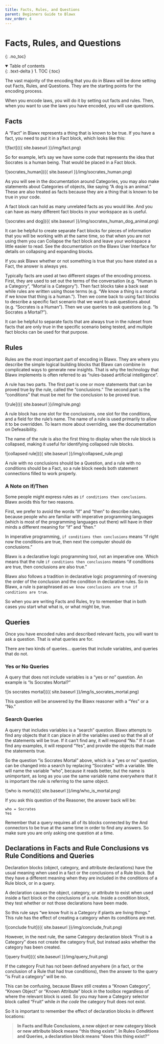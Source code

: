 ```yaml
---
title: Facts, Rules, and Questions
parent: Beginners Guide to Blawx
nav_order: 4
---
```

# Facts, Rules, and Questions
{: .no_toc}

<details open markdown="block">
  <summary>
    Table of contents
  </summary>
  {: .text-delta }
1. TOC
{:toc}
</details>

The vast majority of the encoding that you do in Blawx will be done setting out Facts, Rules, and Questions. They are the starting points for the encoding process.

When you encode laws, you will do it by setting out facts and rules. Then, when you want to use the laws you have encoded, you will use questions.

## Facts
A “Fact” in Blawx represents a thing that is known to be true. If you have a fact, you need to put it in a Fact block, which looks like this:

![fact]({{ site.baseurl }}/img/fact.png)

So for example, let’s say we have some code that represents the idea that Socrates is a human being. That would be placed in a Fact block.

![socrates_human]({{ site.baseurl }}/img/socrates_human.png)

As you will see in the documentation around Categories, you may also make statements about Categories of objects, like saying “A dog is an animal.” These are also treated as facts because they are a thing that is known to be true in your code.

A fact block can hold as many unrelated facts as you would like. And you can have as many different fact blocks in your workspace as is useful.

![socrates and dog]({{ site.baseurl }}/img/socrates_human_dog_animal.png)

It can be helpful to create separate Fact blocks for pieces of information that you will be working with at the same time, so that when you are not using them you can Collapse the fact block and leave your workspace a little easier to read. See the documentation on the Blawx User Interface for details on collapsing and expanding blocks.

If you ask Blawx whether or not something is true that you have stated as a Fact, the answer is always yes.

Typically facts are used at two different stages of the encoding process. First, they are used to set out the terms of the conversation (e.g. “Human is a Category”, “Mortal is a Category”). Then fact blocks take a back seat while rules are written using those terms (e.g. “We know a thing is a mortal if we know that thing is a human.”). Then we come back to using fact blocks to describe a specific fact scenario that we want to ask questions about (e.g. “Socrates is a Human”). Then we use queries to ask questions (e.g. “Is Socrates a Mortal?”).

It can be helpful to separate facts that are always true in the ruleset from facts that are only true in the specific scenario being tested, and multiple fact blocks can be used for that purpose.

## Rules
Rules are the most important part of encoding in Blawx. They are where you describe the simple logical building blocks that Blawx can combine in complicated ways to generate new insights. That is why the technology that Blawx implements is often referred to as “rules-based artificial intelligence”.

A rule has two parts. The first part is one or more statements that can be proved true by the rule, called the “conclusions.” The second part is the “conditions” that must be met for the conclusion to be proved true.

![rule]({{ site.baseurl }}/img/rule.png)

A rule block has one slot for the conclusions, one slot for the conditions, and a field for the rule’s name. The name of a rule is used primarily to allow it to be overridden. To learn more about overriding, see the documentation on Defeasibility.

The name of the rule is also the first thing to display when the rule block is collapsed, making it useful for identifying collapsed rule blocks.

![collapsed rule]({{ site.baseurl }}/img/collapsed_rule.png)

A rule with no conclusions should be a Question, and a rule with no conditions should be a Fact, so a rule block needs both statement connections filled to work properly.

### A Note on If/Then
Some people might express rules as `if conditions then conclusions`. Blawx avoids this for two reasons.

First, we prefer to avoid the words “if” and “then” to describe rules, because people who are familiar with imperative programming languages (which is most of the programming languages out there) will have in their minds a different meaning for “if” and “then.”

In imperative programming, `if conditions then conclusions` means “if right now the conditions are true, then next the computer should do conclusions.”

Blawx is a declarative logic programming tool, not an imperative one. Which means that the rule `if conditions then conclusions` means “if conditions are true, then conclusions are also true.”

Blawx also follows a tradition in declarative logic programming of reversing the order of the conclusion and the condition in declarative rules. So in Blawx, a rule is paraphrased as `we know conclusions are true if conditions are true`.

So when you are writing Facts and Rules, try to remember that in both cases you start what what is, or what might be, true.

## Queries
Once you have encoded rules and described relevant facts, you will want to ask a question. That is what queries are for.

There are two kinds of queries… queries that include variables, and queries that do not.

### Yes or No Queries
A query that does not include variables is a “yes or no” question. An example is “Is Socrates Mortal?”

![is socrates mortal]({{ site.baseurl }}/img/is_socrates_mortal.png)

This question will be answered by the Blawx reasoner with a “Yes” or a “No.”

### Search Queries
A query that includes variables is a “search” question. Blawx attempts to find any objects that it can place in all the variables used so that the all of the statements will be true. If it can’t find any, it will respond “No.” If it can find any examples, it will respond “Yes”, and provide the objects that made the statements true.

So the question “is Socrates Mortal” above, which is a “yes or no” question, can be changed into a search by replacing “Socrates” with a variable. We will name the variable “who”, because it reads better, but the name is unimportant, as long as you use the same variable name everywhere that it is important the rule is referring to the same object.

![who is morta]({{ site.baseurl }}/img/who_is_mortal.png)

If you ask this question of the Reasoner, the answer back will be:

```
who = Socrates
Yes
```

Remember that a query requires all of its blocks connected by the And connectors to be true at the same time in order to find any answers. So make sure you are only asking one question at a time.

## Declarations in Facts and Rule Conclusions vs Rule Conditions and Queries
Declaration blocks (object, category, and attribute declarations) have the usual meaning when used in a fact or the conclusions of a Rule block. But they have a different meaning when they are included in the conditions of a Rule block, or in a query.

A declaration causes the object, category, or attribute to exist when used inside a fact block or the conclusions of a rule. Inside a condition block, they test whether or not those declarations have been made.

So this rule says “we know fruit is a Category if plants are living things.” This rule has the effect of creating a category when its conditions are met.

![conclude fruit]({{ site.baseurl }}/img/conclude_fruit.png)

However, in the next rule, the same Category declaration block “Fruit is a Category” does not create the category fruit, but instead asks whether the category has been created.

![query fruit]({{ site.baseurl }}/img/query_fruit.png)

If the category Fruit has not been defined anywhere (in a fact, or the conclusion of a Rule that had true conditions), then the answer to the query “is Fruit a category” will be no.

This can be confusing, because Blawx still creates a “Known Category”, “Known Object” or “Known Attribute” block in the toolbox regardless of where the relevant block is used. So you may have a Category selector block called “Fruit” while *in the code* the category fruit does not exist.

So it is important to remember the effect of declaration blocks in different locations:

> **In Facts and Rule Conclusions, a new object or new category block or new attribute block means “this thing exists”. In Rules Conditions and Queries, a declaration block means “does this thing exist?”**